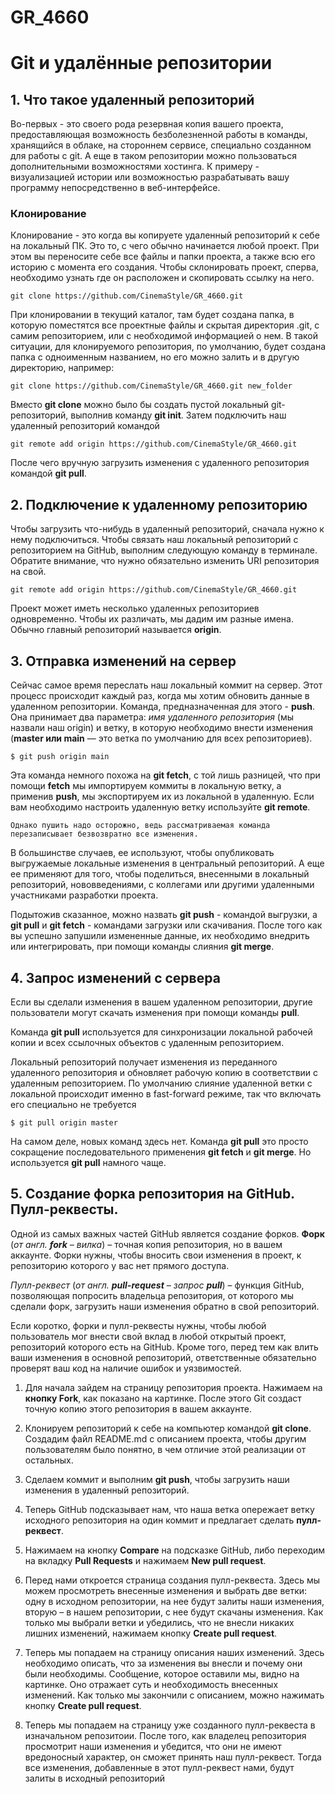 # GR_4660

# Git и удалённые репозитории

## 1. Что такое удаленный репозиторий

Во-первых - это своего рода резервная копия вашего проекта, предоставляющая возможность безболезненной работы в команды, хранящийся в облаке, на стороннем сервисе, специально созданном для работы с git. А еще в таком репозитории можно пользоваться дополнительными возможностями хостинга. К примеру - визуализацией истории или возможностью разрабатывать вашу программу непосредственно в веб-интерфейсе.

### Клонирование

Клонирование - это когда вы копируете удаленный репозиторий к себе на локальный ПК. Это то, с чего обычно начинается любой проект. При этом вы переносите себе все файлы и папки проекта, а также всю его историю с момента его создания. Чтобы склонировать проект, сперва, необходимо узнать где он расположен и скопировать ссылку на него. 

    git clone https://github.com/CinemaStyle/GR_4660.git

При клонировании в текущий каталог, там будет создана папка, в которую поместятся все проектные файлы и скрытая директория .git, с самим репозиторием, или с необходимой информацией о нем. В такой ситуации, для клонируемого репозитория, по умолчанию, будет создана папка с одноименным названием, но его можно залить и в другую директорию, например:

    git clone https://github.com/CinemaStyle/GR_4660.git new_folder

Вместо **git clone** можно было бы создать пустой локальный git-репозиторий, выполнив команду **git init**. Затем подключить наш удаленный репозиторий командой 

    git remote add origin https://github.com/CinemaStyle/GR_4660.git

 После чего вручную загрузить изменения с удаленного репозитория командой **git pull**.


## 2. Подключение к удаленному репозиторию

Чтобы загрузить что-нибудь в удаленный репозиторий, сначала нужно к нему подключиться.
Чтобы связать наш локальный репозиторий с репозиторием на GitHub, выполним следующую команду в терминале. Обратите внимание, что нужно обязательно изменить URI репозитория на свой.

    git remote add origin https://github.com/CinemaStyle/GR_4660.git

Проект может иметь несколько удаленных репозиториев одновременно. Чтобы их различать, мы дадим им разные имена. Обычно главный репозиторий называется **origin**.

## 3. Отправка изменений на сервер

Сейчас самое время переслать наш локальный коммит на сервер. Этот процесс происходит каждый раз, когда мы хотим обновить данные в удаленном репозитории.
Команда, предназначенная для этого - **push**. Она принимает два параметра: *имя удаленного репозитория* (мы назвали наш origin) и ветку, в которую необходимо внести изменения (**master или main** — это ветка по умолчанию для всех репозиториев).

    $ git push origin main

Эта команда немного похожа на **git fetch**, с той лишь разницей, что при помощи **fetch** мы импортируем коммиты в локальную ветку, а применив **push**, мы экспортируем их из локальной в удаленную. Если вам необходимо настроить удаленную ветку используйте **git remote**. 

    Однако пушить надо осторожно, ведь рассматриваемая команда перезаписывает безвозвратно все изменения. 

В большинстве случаев, ее используют, чтобы опубликовать выгружаемые локальные изменения в центральный репозиторий. А еще ее применяют для того, чтобы поделиться, внесенными в локальный репозиторий, нововведениями, с коллегами или другими удаленными участниками разработки проекта. 

Подытожив сказанное, можно назвать **git push** - командой выгрузки, а **git pull** и **git fetch** - командами загрузки или скачивания. После того как вы успешно запушили измененные данные, их необходимо внедрить или интегрировать, при помощи команды слияния **git merge**.

## 4. Запрос изменений с сервера

Если вы сделали изменения в вашем удаленном репозитории, другие пользователи могут скачать изменения при помощи команды **pull**.

Команда **git pull** используется для синхронизации локальной рабочей копии и всех ссылочных объектов с удаленным репозиторием.

Локальный репозиторий получает изменения из переданного удаленного репозитория и обновляет рабочую копию в соответствии с удаленным репозиторием. По умолчанию слияние удаленной ветки с локальной происходит именно в fast-forward режиме, так что включать его специально не требуется


    $ git pull origin master

На самом деле, новых команд здесь нет. Команда **git pull** это просто сокращение последовательного применения **git fetch** и **git merge**. Но используется **git pull** намного чаще.

## 5. Создание форка репозитория на GitHub. Пулл-реквесты.

Одной из самых важных частей GitHub является создание форков.
**Форк** (*от англ. __fork__ – вилка*) – точная копия репозитория, но в вашем аккаунте. Форки нужны, чтобы вносить свои изменения в проект, к репозиторию которого у вас нет прямого доступа.

*Пулл-реквест* (_от англ. **pull-request** – запрос **pull**_) – функция GitHub, позволяющая попросить владельца репозитория, от которого мы сделали форк, загрузить наши изменения обратно в свой репозиторий.

Если коротко, форки и пулл-реквесты нужны, чтобы любой пользователь мог внести свой вклад в любой открытый проект, репозиторий которого есть на GitHub. Кроме того, перед тем как влить ваши изменения в основной репозиторий, ответственные обязательно проверят ваш код на наличие ошибок и уязвимостей.

1. Для начала зайдем на страницу репозитория проекта. Нажимаем на **кнопку Fork**, как показано на картинке. После этого Git создаст точную копию этого репозитория в вашем аккаунте.

2. Клонируем репозиторий к себе на компьютер командой **git clone**. Создадим файл README.md с описанием проекта, чтобы другим пользователям было понятно, в чем отличие этой реализации от остальных.

3. Сделаем коммит и выполним **git push**, чтобы загрузить наши изменения в удаленный репозиторий.

4. Теперь GitHub подсказывает нам, что наша ветка опережает ветку исходного репозитория на один коммит и предлагает сделать **пулл-реквест**.

5. Нажимаем на кнопку **Compare** на подсказке GitHub, либо переходим на вкладку **Pull Requests** и нажимаем **New pull request**.

6. Перед нами откроется страница создания пулл-реквеста. Здесь мы можем просмотреть внесенные изменения и выбрать две ветки: одну в исходном репозитории, на нее будут залиты наши изменения, вторую – в нашем репозитории, с нее будут скачаны изменения. Как только мы выбрали ветки и убедились, что не внесли никаких лишних изменений, нажимаем кнопку **Create pull request**.

7. Теперь мы попадаем на страницу описания наших изменений. Здесь необходимо описать, что за изменения вы внесли и почему они были необходимы. Сообщение, которое оставили мы, видно на картинке. Оно отражает суть и необходимость внесенных изменений. Как только мы закончили с описанием, можно нажимать кнопку **Create pull request**.

8. Теперь мы попадаем на страницу уже созданного пулл-реквеста в изначальном репозитоии. После того, как владелец репозитория просмотрит наши изменения и убедится, что они не имеют вредоносный характер, он сможет принять наш пулл-реквест. Тогда все изменения, добавленные в этот пулл-реквест нами, будут залиты в исходный репозиторий







